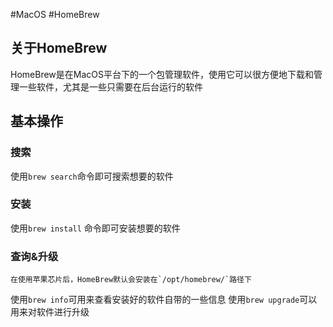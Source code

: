 #MacOS #HomeBrew
## 关于HomeBrew
HomeBrew是在MacOS平台下的一个包管理软件，使用它可以很方便地下载和管理一些软件，尤其是一些只需要在后台运行的软件
## 基本操作
### 搜索
使用`brew search`命令即可搜索想要的软件
### 安装
使用`brew install` 命令即可安装想要的软件
### 查询&升级
 ```ad-note
在使用苹果芯片后，HomeBrew默认会安装在`/opt/homebrew/`路径下
```
使用`brew info`可用来查看安装好的软件自带的一些信息
使用`brew upgrade`可以用来对软件进行升级